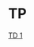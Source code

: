# TP

[TD 1](https://colab.research.google.com/github/courdier/TP/blob/master/TD1/I1-bsg-informatique-td1.ipynb)
